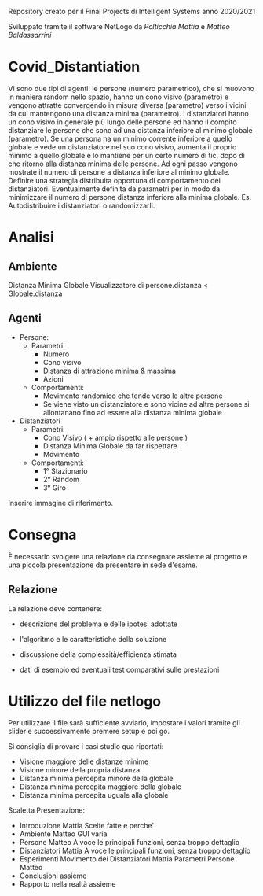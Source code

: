 Repository creato per il Final Projects di Intelligent Systems anno 2020/2021

Sviluppato tramite il software NetLogo da _Polticchia Mattia_ e _Matteo Baldassarrini_
# Covid_Distantiation 
Vi sono due tipi di agenti: le persone (numero parametrico), che si muovono in maniera random nello spazio, hanno un cono visivo (parametro) e vengono attratte convergendo in misura diversa (parametro) verso i vicini da cui mantengono una distanza minima (parametro). I distanziatori hanno un cono visivo in generale più lungo delle persone ed hanno il compito distanziare le persone che sono ad una distanza inferiore al minimo globale (parametro). Se una persona ha un minimo corrente inferiore a quello globale e vede un distanziatore nel suo cono visivo, aumenta il proprio minimo a quello globale e lo mantiene per un certo numero di tic, dopo di che ritorno alla distanza minima delle persone. Ad ogni passo vengono mostrate il numero di persone a distanza inferiore al minimo globale. Definire una strategia distribuita opportuna di comportamento dei distanziatori. Eventualmente definita da parametri per  in modo da minimizzare il numero di persone   distanza inferiore alla minima globale. Es. Autodistribuire i distanziatori o randomizzarli.

# Analisi
## Ambiente 
Distanza Minima Globale
Visualizzatore di persone.distanza < Globale.distanza

## Agenti
* Persone: 
    * Parametri:
	    - Numero 
	    - Cono visivo
	    - Distanza di attrazione minima & massima
	    - Azioni
    * Comportamenti:
        - Movimento randomico che tende verso le altre persone
        - Se viene visto un distanziatore e sono vicine ad altre persone si allontanano fino ad essere alla distanza minima globale
* Distanziatori
    * Parametri:
        - Cono Visivo ( + ampio rispetto alle persone )
        - Distanza Minima Globale da far rispettare 
        - Movimento
    * Comportamenti: 
        - 1° Stazionario
        - 2° Random
        - 3° Giro

Inserire immagine di riferimento.

# Consegna
È necessario svolgere una relazione da consegnare assieme al progetto e una piccola presentazione da presentare in sede d'esame.

## Relazione 
La relazione deve contenere:

- descrizione del problema e delle ipotesi adottate

- l'algoritmo e le caratteristiche della soluzione

- discussione della complessità/efficienza stimata

- dati di esempio ed eventuali test comparativi sulle prestazioni

# Utilizzo del file netlogo

Per utilizzare il file sarà sufficiente avviarlo, impostare i valori tramite gli slider e successivamente premere
setup e poi go.

Si consiglia di provare i casi studio qua riportati:

* Visione maggiore delle distanze minime 
* Visione minore della propria distanza 
* Distanza minima percepita minore della globale
* Distanza minima percepita maggiore della globale 
* Distanza minima percepita uguale alla globale 

Scaletta Presentazione:
- Introduzione Mattia
Scelte fatte e perche'
- Ambiente Matteo
GUI varia
- Persone Matteo
A voce le principali funzioni, senza troppo dettaglio
- Distanziatori Mattia
A voce le principali funzioni, senza troppo dettaglio
- Esperimenti 
Movimento dei Distanziatori Mattia
Parametri Persone Matteo
- Conclusioni assieme
- Rapporto nella realtà assieme

